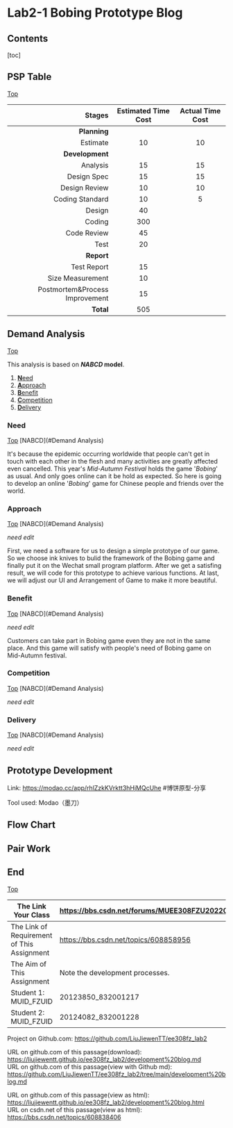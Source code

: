 # Lab2-1 Bobing Prototype Blog

## Contents

[toc]

## PSP Table

[Top](#Contents)

| **Stages** | **Estimated Time Cost** | **Actual Time Cost** |
|---:|:---:|:---:|
| **Planning** |  |  |
| Estimate | 10 | 10 |
| **Development** | | |
| Analysis | 15 | 15 |
| Design Spec | 15 | 15 |
| Design Review | 10 | 10 |
| Coding Standard | 10 | 5 |
| Design |40||
| Coding |300||
| Code Review |45||
| Test |20||
| **Report** |||
| Test Report |15||
| Size Measurement |10||
| Postmortem&Process Improvement |15||
| **Total** |505| |

## Demand Analysis

[Top](#Contents)

This analysis is based on ***NABCD* model**.

1. [**N**eed](#Need)
2. [**A**pproach](#Approach)
3. [**B**enefit](#Benefit)
4. [**C**ompetition](#Competition)
5. [**D**elivery](#Delivery)

### Need

[Top](#Contents)	[NABCD](#Demand Analysis)

It's because the epidemic occurring worldwide that people can't get in touch with each other in the flesh and many activities are greatly affected even cancelled. This year's *Mid-Autumn Festival* holds the game '*Bobing*' as usual. And only goes online can it be hold as expected. So here is going to develop an online '*Bobing*' game for Chinese people and friends over the world. 

### Approach

[Top](#Contents)	[NABCD](#Demand Analysis)

*need edit*

First, we need a software for us to design a simple prototype of our game. So we choose ink knives to bulid the framework of the Bobing game and finally put it on the Wechat small program platform. After we get a satisfing result, we will code for this prototype to achieve various functions. At last, we will adjust our UI and Arrangement of Game to make it more beautiful.

### Benefit

[Top](#Contents)	[NABCD](#Demand Analysis)

*need edit*

Customers can take part in Bobing game even they are not in the same place. And this game will satisfy with people's need of Bobing game on Mid-Autumn festival.

### Competition

[Top](#Contents)	[NABCD](#Demand Analysis)

*need edit*

### Delivery

[Top](#Contents)	[NABCD](#Demand Analysis)

*need edit*

## Prototype Development

Link: https://modao.cc/app/rhlZzkKVrktt3hHjMQcUhe #博饼原型-分享  

Tool used: Modao（墨刀）

## Flow Chart



## Pair Work



## End

[Top](#Contents)

| The Link Your Class                        | https://bbs.csdn.net/forums/MUEE308FZU202201 |
| ------------------------------------------ | -------------------------------------------- |
| The Link of Requirement of This Assignment | https://bbs.csdn.net/topics/608858956        |
| The Aim of This Assignment                 | Note the development processes.              |
| Student 1:<br />MUID_FZUID                 | 20123850_832001217                           |
| Student 2:<br />MUID_FZUID                 | 20124082_832001228                           |

Project on Github.com: https://github.com/LiuJiewenTT/ee308fz_lab2

URL on github.com of this passage(download): https://liujiewentt.github.io/ee308fz_lab2/development%20blog.md<br/>
URL on github.com of this passage(view with Github md): https://github.com/LiuJiewenTT/ee308fz_lab2/tree/main/development%20blog.md

URL on github.com of this passage(view as html): https://liujiewentt.github.io/ee308fz_lab2/development%20blog.html<br/>
URL on csdn.net of this passage(view as html): https://bbs.csdn.net/topics/608838406

